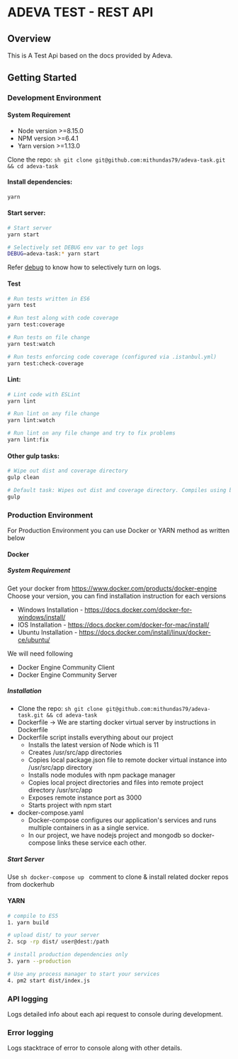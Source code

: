 # ADEVA TEST - REST API

## Overview

This is A Test Api based on the docs provided by Adeva.

## Getting Started

### Development Environment

#### System Requirement

* Node version >=8.15.0
* NPM version >=6.4.1
* Yarn version >=1.13.0

Clone the repo: ```sh git clone git@github.com:mithundas79/adeva-task.git && cd adeva-task ```

#### Install dependencies:
```sh
yarn
```

#### Start server:
```sh
# Start server
yarn start

# Selectively set DEBUG env var to get logs
DEBUG=adeva-task:* yarn start
```
Refer [debug](https://www.npmjs.com/package/debug) to know how to selectively turn on logs.

#### Test

```sh
# Run tests written in ES6 
yarn test

# Run test along with code coverage
yarn test:coverage

# Run tests on file change
yarn test:watch

# Run tests enforcing code coverage (configured via .istanbul.yml)
yarn test:check-coverage
```

#### Lint:
```sh
# Lint code with ESLint
yarn lint

# Run lint on any file change
yarn lint:watch

# Run lint on any file change and try to fix problems
yarn lint:fix
```

#### Other gulp tasks:
```sh
# Wipe out dist and coverage directory
gulp clean

# Default task: Wipes out dist and coverage directory. Compiles using babel.
gulp
```

### Production Environment

For Production Environment you can use Docker or YARN method as written below

#### Docker

##### System Requirement
Get your docker from https://www.docker.com/products/docker-engine
Choose your version, you can find installation instruction for each versions

* Windows Installation - https://docs.docker.com/docker-for-windows/install/
* IOS Installation - https://docs.docker.com/docker-for-mac/install/
* Ubuntu Installation - https://docs.docker.com/install/linux/docker-ce/ubuntu/

We will need following

* Docker Engine Community Client
* Docker Engine Community Server


##### Installation
* Clone the repo: ```sh git clone git@github.com:mithundas79/adeva-task.git && cd adeva-task ```
* Dockerfile -> We are starting docker virtual server by instructions in Dockerfile 
* Dockerfile script installs everything about our project
    * Installs the latest version of Node which is 11
    * Creates /usr/src/app directories
    * Copies local package.json file to remote docker virtual instance into /usr/src/app directory
    * Installs node modules with npm package manager
    * Copies local project directories and files into remote project directory /usr/src/app
    * Exposes remote instance port as 3000
    * Starts project with npm start
* docker-compose.yaml
    * Docker-compose configures our application's services and runs multiple containers in as a single service. 
    * In our project, we have nodejs project and mongodb so docker-compose links these service each other. 


##### Start Server 
Use ```sh docker-compose up ``` comment to clone & install related docker repos from dockerhub 

#### YARN

```sh
# compile to ES5
1. yarn build

# upload dist/ to your server
2. scp -rp dist/ user@dest:/path

# install production dependencies only
3. yarn --production

# Use any process manager to start your services
4. pm2 start dist/index.js
```

### API logging
Logs detailed info about each api request to console during development.


### Error logging
Logs stacktrace of error to console along with other details. 
